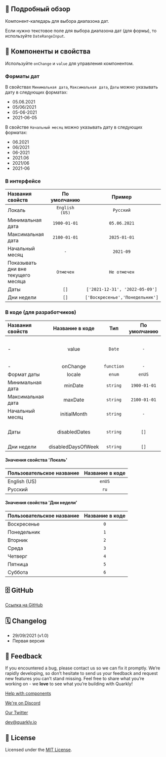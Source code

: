 ## 📖 Подробный обзор

Компонент-каледарь для выбора диапазона дат.

Если нужно текстовое поле для выбора диапазона дат (для формы), то используйте `DateRangeInput`.

## 🧩 Компоненты и свойства

Используйте `onChange` и `value` для управления компонентом. 

### Форматы дат

В свойствах `Минимальная дата`, `Максимальная дата`, `Даты` можно указывать дату в следующих форматах:

-   05.06.2021
-   05/06/2021
-   05-06-2021
-   2021-06-05

В свойстве `Начальный месяц` можно указывать дату в следующих форматах:

-   06.2021
-   06/2021
-   06-2021
-   2021.06
-   2021/06
-   2021-06

### В интерфейсе
| Названия свойств                   |  По умолчанию  |             Пример              |
|:-----------------------------------|:--------------:|:-------------------------------:|
| Локаль                             | `English (US)` |            `Русский`            |
| Минимальная дата                   |  `1900-01-01`  |          `05.06.2021`           |
| Максимальная дата                  |  `2100-01-01`  |          `2025-01-01`           |
| Начальный месяц                    |      `-`       |            `2021-09`            |
| Показывать дни вне текущего месяца |   `Отмечен`    |          `Не отмечен`           |
| Даты                               |      `[]`      | `['2021-12-31', '2022-05-09']`  |
| Дни недели                         |      `[]`      | `['Воскресенье','Понедельник']` |

### В коде (для разработчиков)

| Названия свойств  |  Название в коде   |    Тип     | По умолчанию |                  Пример                  |
|:------------------|:------------------:|:----------:|:------------:|:----------------------------------------:|
| -                 |       value        |   `Date`   |     `-`      | `[new Date(2021, 0), new Date(2021, 1)]` |
| -                 |      onChange      | `function` |     `-`      |                `() => {}`                |
| Формат даты       |       locale       |   `enum`   |    `enUS`    |                   `ru`                   |
| Минимальная дата  |      minDate       |  `string`  | `1900-01-01` |                `2021-03`                 |
| Максимальная дата |      maxDate       |  `string`  | `2100-01-01` |               `2025-01-01`               |
| Начальный месяц   |    initialMonth    |  `string`  |     `-`      |                `2021-09`                 |
| Даты              |   disabledDates    |  `string`  |     `[]`     |      `['2021-12-31', '2022-05-09']`      |
| Дни недели        | disabledDaysOfWeek |  `string`  |     `[]`     |               `['0','6']`                |

#### Значения свойства 'Локаль'

| Пользовательское название | Название в коде |
|:--------------------------|:---------------:|
| English (US)              |     `enUS`      |
| Русский                   |      `ru`       |

#### Значения свойства 'Дни недели'

| Пользовательское название | Название в коде |
|:--------------------------|:---------------:|
| Воскресенье               |       `0`       |
| Понедельник               |       `1`       |
| Вторник                   |       `2`       |
| Среда                     |       `3`       |
| Четверг                   |       `4`       |
| Пятница                   |       `5`       |
| Суббота                   |       `6`       |

## 🗄 GitHub

[Ссылка на GitHub](https://github.com/quarkly/community-kit/tree/master/src/DateRangePicker)

## 🗓 Changelog

-   29/09/2021 (v1.0)
-   Первая версия

## 📮 Feedback

If you encountered a bug, please contact us so we can fix it promptly. We’re rapidly developing, so don’t hesitate to send us your feedback and request new features you can’t stand missing. Feel free to share what you’re working on - we **love** to see what you’re building with Quarkly!

[Help with components](https://community.quarkly.io/c/requests/11)

[We're on Discord](https://discord.gg/f9KhSMGX)

[Our Twitter](https://twitter.com/quarklyapp)

[dev@quarkly.io](mailto:dev@quarkly.io)

## 📝 License

Licensed under the [MIT License](https://raw.githubusercontent.com/quarkly/community-kit/master/LICENSE).
